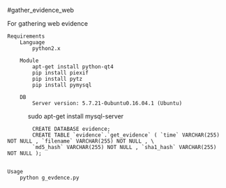 #gather_evidence_web

For gathering web evidence

    Requirements
        Language
            python2.x
        
        Module
            apt-get install python-qt4
            pip install piexif
            pip install pytz
            pip install pymysql
       
        DB
            Server version: 5.7.21-0ubuntu0.16.04.1 (Ubuntu)
            
            sudo apt-get install mysql-server
            
            CREATE DATABASE evidence;
            CREATE TABLE `evidence`.`get_evidence` ( `time` VARCHAR(255) NOT NULL , `filename` VARCHAR(255) NOT NULL , \
            `md5_hash` VARCHAR(255) NOT NULL , `sha1_hash` VARCHAR(255) NOT NULL );
            

    Usage
        python g_evdence.py

    
